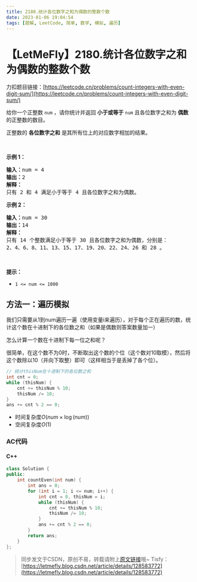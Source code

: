 ```yaml
---
title: 2180.统计各位数字之和为偶数的整数个数
date: 2023-01-06 19:04:54
tags: [题解, LeetCode, 简单, 数学, 模拟, 遍历]
---
```


# 【LetMeFly】2180.统计各位数字之和为偶数的整数个数

力扣题目链接：[https://leetcode.cn/problems/count-integers-with-even-digit-sum/](https://leetcode.cn/problems/count-integers-with-even-digit-sum/)

<p>给你一个正整数 <code>num</code> ，请你统计并返回 <strong>小于或等于</strong> <code>num</code> 且各位数字之和为 <strong>偶数</strong> 的正整数的数目。</p>

<p>正整数的 <strong>各位数字之和</strong> 是其所有位上的对应数字相加的结果。</p>

<p>&nbsp;</p>

<p><strong>示例 1：</strong></p>

<pre>
<strong>输入：</strong>num = 4
<strong>输出：</strong>2
<strong>解释：</strong>
只有 2 和 4 满足小于等于 4 且各位数字之和为偶数。    
</pre>

<p><strong>示例 2：</strong></p>

<pre>
<strong>输入：</strong>num = 30
<strong>输出：</strong>14
<strong>解释：</strong>
只有 14 个整数满足小于等于 30 且各位数字之和为偶数，分别是： 
2、4、6、8、11、13、15、17、19、20、22、24、26 和 28 。
</pre>

<p>&nbsp;</p>

<p><strong>提示：</strong></p>

<ul>
	<li><code>1 &lt;= num &lt;= 1000</code></li>
</ul>


    
## 方法一：遍历模拟

我们只需要从1到num遍历一遍（使用变量i来遍历），对于每个正在遍历的数，统计这个数在十进制下的各位数之和（如果是偶数则答案数量加一）

怎么计算一个数在十进制下每一位之和呢？

很简单，在这个数不为0时，不断取出这个数的个位（这个数对10取模），然后将这个数除以10（并向下取整）即可（这样相当于是丢掉了各个位）。

```cpp
// 统计thisNum在十进制下的各位数之和
int cnt = 0;
while (thisNum) {
    cnt += thisNum % 10;
    thisNum /= 10;
}
ans += cnt % 2 == 0;
```

+ 时间复杂度$O(num\times \log(num))$
+ 空间复杂度$O(1)$

### AC代码

#### C++

```cpp
class Solution {
public:
    int countEven(int num) {
        int ans = 0;
        for (int i = 1; i <= num; i++) {
            int cnt = 0, thisNum = i;
            while (thisNum) {
                cnt += thisNum % 10;
                thisNum /= 10;
            }
            ans += cnt % 2 == 0;
        }
        return ans;
    }
};
```

> 同步发文于CSDN，原创不易，转载请附上[原文链接](https://blog.tisfy.eu.org/2023/01/06/LeetCode%202180.%E7%BB%9F%E8%AE%A1%E5%90%84%E4%BD%8D%E6%95%B0%E5%AD%97%E4%B9%8B%E5%92%8C%E4%B8%BA%E5%81%B6%E6%95%B0%E7%9A%84%E6%95%B4%E6%95%B0%E4%B8%AA%E6%95%B0/)哦~
> Tisfy：[https://letmefly.blog.csdn.net/article/details/128583772](https://letmefly.blog.csdn.net/article/details/128583772)
